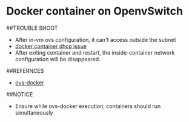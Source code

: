 # Docker container on OpenvSwitch

##TROUBLE SHOOT

* After in-vm ovs configuration, it can't access outside the subnet
* [docker container dhcp issue](http://unix.stackexchange.com/questions/155990/docker-bridges-dhcp)
* After exiting container and restart, the inside-container network configuration will be disappeared.

##REFERNCES

* [ovs-docker](https://developer.ibm.com/recipes/tutorials/using-ovs-bridge-for-docker-networking/)

##NOTICE

* Ensure while ovs-docker execution, containers should run simultaneously
